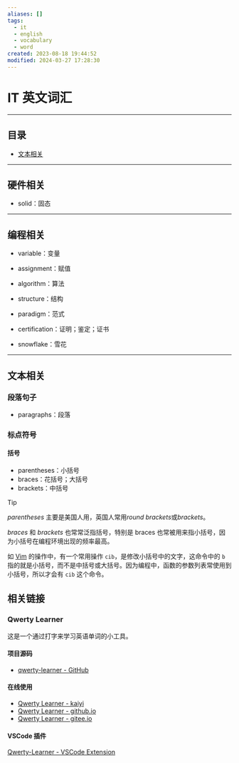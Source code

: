 ```yaml
---
aliases: []
tags:
  - it
  - english
  - vocabulary
  - word
created: 2023-08-18 19:44:52
modified: 2024-03-27 17:28:30
---
```

# IT 英文词汇

---

## 目录

* [文本相关](#文本相关)

---

## 硬件相关

* solid：固态

---

## 编程相关

* variable：变量
* assignment：赋值

* algorithm：算法
* structure：结构
* paradigm：范式
* certification：证明；鉴定；证书

* snowflake：雪花

---

## 文本相关

### 段落句子

* paragraphs：段落

### 标点符号

#### 括号

* parentheses：小括号
* braces：花括号；大括号
* brackets：中括号

> [!tip]
> 
> *parentheses* 主要是美国人用，英国人常用*round brackets*或*brackets*。
> 
> *braces* 和 *brackets* 也常常泛指括号，特别是 braces 也常被用来指小括号，因为小括号在编程环境出现的频率最高。
>
> 如 [Vim](../vim/Vim_Note.md) 的操作中，有一个常用操作 `cib`，是修改小括号中的文字，这命令中的 `b` 指的就是小括号，而不是中括号或大括号。因为编程中，函数的参数列表常使用到小括号，所以才会有 `cib` 这个命令。
> 

## 相关链接

### Qwerty Learner

这是一个通过打字来学习英语单词的小工具。

#### 项目源码

* [qwerty-learner - GitHub](https://github.com/Kaiyiwing/qwerty-learner)

#### 在线使用

* [Qwerty Learner - kaiyi](https://qwerty.kaiyi.cool/)
* [Qwerty Learner - github.io](https://kaiyiwing.github.io/qwerty-learner/)
* [Qwerty Learner - gitee.io](https://kaiyiwing.gitee.io/qwerty-learner/)

#### VSCode 插件

[Qwerty-Learner - VSCode Extension](https://marketplace.visualstudio.com/items?itemName=Kaiyi.qwerty-learner)

